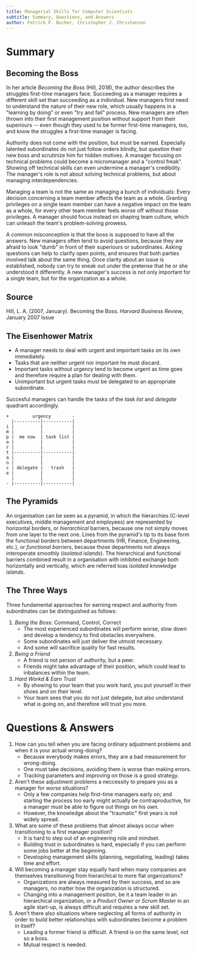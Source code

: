 ```yaml
---
title: Managerial Skills for Computer Scientists
subtitle: Summary, Questions, and Answers
author: Patrick P. Bucher, Christopher J. Christensen
---
```


# Summary

## Becoming the Boss

In her article _Becoming the Boss_ (Hill, 2018), the author describes the
struggles first-time managers face. Succeeding as a manager requires a
different skill set than succeeding as a individual. New managers first need to
understand the nature of their new role, which usually happens in a "learning
by doing" or even "try and fail" process. New managers are often thrown into
their first management position without support from their superiours -- even
though they used to be former first-time managers, too, and know the struggles
a first-time manager is facing.

Authority does not come with the position, but must be earned. Especially
talented subordinates do not just follow orders blindly, but question their new
boss and scrutinize him for hidden motives. A manager focusing on technical
problems could become a micromanager and a "control freak". Showing off
technical skills can even undermine a manager's credibility. The manager's role
is not about solving technical problems, but about managing interdependencies.

Managing a team is not the same as managing a bunch of individuals: Every
decision concerning a team member affects the team as a whole. Granting
privileges on a single team member can have a negative impact on the team as a
whole, for every other team member feels worse off without those privileges. A
manager should focus instead on shaping team culture, which can unleash the
team's problem-solving prowess.

A common misconception is that the boss is supposed to have all the answers.
New managers often tend to avoid questions, because they are afraid to look
"dumb" in front of their superiours or subordinates. Asking questions can help
to clarify open points, and ensures that both parties involved talk about the
same thing. Once clarity about an issue is established, nobody can try to sneak
out under the pretense that he or she understood it differently.  A new
manager's success is not only important for a single team, but for the
organization as a whole.

## Source

Hill, L. A. (2007, January). Becoming the Boss. _Harvard Business Review_,
January 2007 Issue

## The Eisenhower Matrix

- A manager needs to deal with urgent and important tasks on its own immediately.
- Tasks that are neither urgent nor important he must discard.
- Important tasks without urgency tend to become urgent as time goes and
  therefore require a plan for dealing with them.
- Unimportant but urgent tasks must be delegated to an appropriate subordinate.

Succesful managers can handle the tasks of the _task list_ and _delegate_
quadrant accordingly.

    +         urgency        -
      |----------|-----------|
    i |          |           |
    m |          |           |
    p |  me now  | task list |
    o |          |           |
    r |          |           |
    t |----------|-----------|
    a |          |           |
    n |          |           |
    c | delegate |   trash   |
    e |          |           |
      |          |           |
    - |----------|-----------|

## The Pyramids

An organisation can be seen as a pyramid, in which the hierarchies (C-level
executives, middle management and employees) are represented by horizontal
borders, or _hierarchical_ barriers, because one not simply moves from one
layer to the next one. Lines from the pyramid's tip to its base form the
functional borders between departments (HR, Finance, Engineering, etc.), or
_functional barriers_, because those departments not always interoperate
smoothly (_isolated islands_). The hierarchical and functional barriers
combined result in a organisation with inhibited exchange both horizontally and
vertically, which are referred toas _isolated knowledge islands_.

## The Three Ways

Three fundamental approaches for earning respect and authority from
subordinates can be distinguished as follows:

1. _Being the Boss_: Command, Control, Correct
    - The most experienced subordinates will perform worse, slow down and
      develop a tendency to find obstacles everywhere.
    - Some subordinates will just deliver the utmost necessary.
    - And some will sacrifice quality for fast results.
2. _Being a Friend_
    - A friend is not person of authority, but a peer.
    - Friends might take advantage of their position, which could lead to
      inbalances within the team.
3. _Hard Workd & Earn Trust_
    - By showing to your team that you work hard, you put yourself in their
      shoes and on their level.
    - Your team sees that you do not just delegate, but also understand what is
      going on, and therefore will trust you more.

# Questions & Answers

1. How can you tell when you are facing ordinary adjustment problems and when
   it is your actual wrong-doing?
    - Because everybody makes errors, they are a bad measurement for wrong-doing.
    - One must take decisions, avoiding them is worse than making errors.
    - Tracking parameters and improving on those is a good strategy.
2. Aren't these adjustment problems a neccessity to prepare you as a manager
   for worse situations?
    - Only a few companies help first-time managers early on; and starting the
      process too early might actually be contraproductive, for a manager must
      be able to figure out things on his own.
    - However, the knowledge about the "traumatic" first years is not widely
      spread.
3. What are some of these problems that almost always occur when transitioning
   to a first manager position?
    - It is hard to step out of an engineering role and mindset.
    - Building trust in subordinates is hard, especially if you can perform
      some jobs better at the beginning.
    - Developing management skills (planning, negotiating, leading) takes time
      and effort.
4. Will becoming a manager stay equally hard when many companies are themselves
   transitioning from hierarchical to more flat organizations?
    - Organizations are always measured by their success, and so are managers,
      no matter how the organization is structured.
    - Changing into a management position, be it a team leader in an
      hierarchical organization, or a _Product Owner_ or _Scrum Master_ in an
      agile start-up, is always difficult and requires a new skill set.
5. Aren't there also situations where neglecting all forms of authority in
   order to build better relationships with subordinates become a problem in
   itself?
    - Leading a former friend is difficult. A friend is on the same level, not so a boss.
    - Mutual respect is needed.
